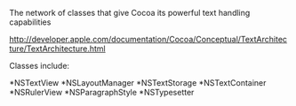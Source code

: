 

The network of classes that give Cocoa its powerful text handling capabilities

http://developer.apple.com/documentation/Cocoa/Conceptual/TextArchitecture/TextArchitecture.html

Classes include:


*NSTextView
*NSLayoutManager
*NSTextStorage
*NSTextContainer
*NSRulerView
*NSParagraphStyle
*NSTypesetter
